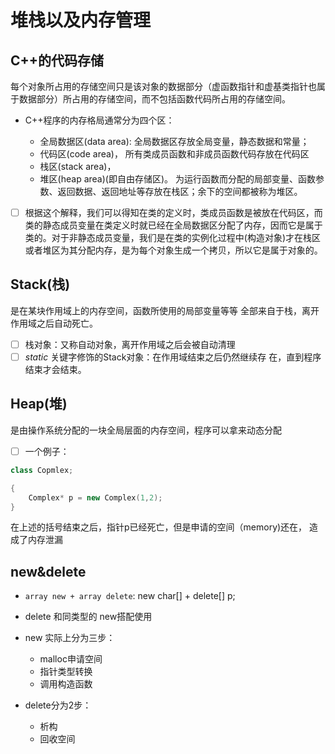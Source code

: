 # 堆栈以及内存管理

## C++的代码存储

每个对象所占用的存储空间只是该对象的数据部分（虚函数指针和虚基类指针也属于数据部分）所占用的存储空间，而不包括函数代码所占用的存储空间。

* C++程序的内存格局通常分为四个区：

  * 全局数据区(data area): 全局数据区存放全局变量，静态数据和常量；
  * 代码区(code area)， 所有类成员函数和非成员函数代码存放在代码区
  * 栈区(stack area)，
  * 堆区(heap area)(即自由存储区)。
为运行函数而分配的局部变量、函数参数、返回数据、返回地址等存放在栈区；余下的空间都被称为堆区。

- [ ] 根据这个解释，我们可以得知在类的定义时，类成员函数是被放在代码区，而类的静态成员变量在类定义时就已经在全局数据区分配了内存，因而它是属于类的。对于非静态成员变量，我们是在类的实例化过程中(构造对象)才在栈区或者堆区为其分配内存，是为每个对象生成一个拷贝，所以它是属于对象的。

## Stack(栈)

是在某块作用域上的内存空间，函数所使用的局部变量等等
全部来自于栈，离开作用域之后自动死亡。

- [ ] 栈对象：又称自动对象，离开作用域之后会被自动清理
- [ ] *static* 关键字修饰的Stack对象：在作用域结束之后仍然继续存
      在，直到程序结束才会结束。

## Heap(堆)

是由操作系统分配的一块全局层面的内存空间，程序可以拿来动态分配

- [ ] 一个例子：

```C++
class Copmlex;

{
    Complex* p = new Complex(1,2);
}
```

在上述的括号结束之后，指针p已经死亡，但是申请的空间（memory)还在，
造成了内存泄漏

## new&delete

* `array new + array delete`: new char[] + delete[] p;

* delete 和同类型的 new搭配使用

* new 实际上分为三步：
  * malloc申请空间
  * 指针类型转换
  * 调用构造函数

* delete分为2步：
  * 析构
  * 回收空间
